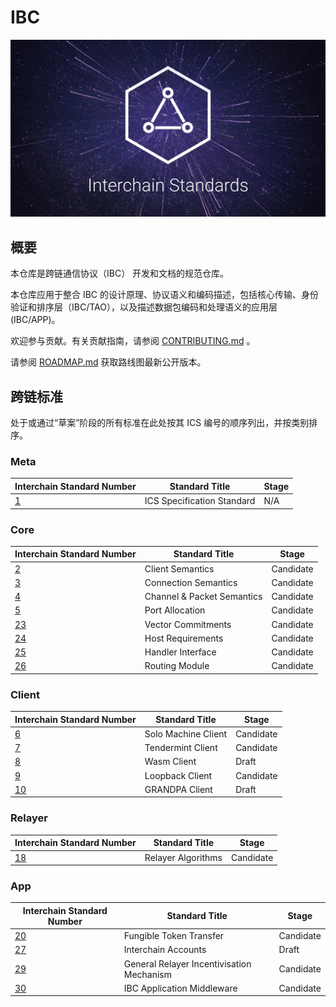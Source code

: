 # IBC

![banner](./assets/interchain-standards-image.jpg)

## 概要

本仓库是跨链通信协议（IBC） 开发和文档的规范仓库。

本仓库应用于整合 IBC 的设计原理、协议语义和编码描述，包括核心传输、身份验证和排序层（IBC/TAO），以及描述数据包编码和处理语义的应用层 (IBC/APP)。

欢迎参与贡献。有关贡献指南，请参阅 [CONTRIBUTING.md](meta/CONTRIBUTING.md) 。

请参阅 [ROADMAP.md](meta/ROADMAP.md) 获取路线图最新公开版本。

## 跨链标准

处于或通过“草案”阶段的所有标准在此处按其 ICS 编号的顺序列出，并按类别排序。

### Meta

Interchain Standard Number | Standard Title | Stage
--- | --- | ---
[1](spec/ics-001-ics-standard/README.md) | ICS Specification Standard | N/A

### Core

Interchain Standard Number | Standard Title | Stage
--- | --- | ---
[2](spec/core/ics-002-client-semantics/README.md) | Client Semantics | Candidate
[3](spec/core/ics-003-connection-semantics/README.md) | Connection Semantics | Candidate
[4](spec/core/ics-004-channel-and-packet-semantics/README.md) | Channel &amp; Packet Semantics | Candidate
[5](spec/core/ics-005-port-allocation/README.md) | Port Allocation | Candidate
[23](spec/core/ics-023-vector-commitments/README.md) | Vector Commitments | Candidate
[24](spec/core/ics-024-host-requirements/README.md) | Host Requirements | Candidate
[25](spec/core/ics-025-handler-interface/README.md) | Handler Interface | Candidate
[26](spec/core/ics-026-routing-module/README.md) | Routing Module | Candidate

### Client

Interchain Standard Number | Standard Title | Stage
--- | --- | ---
[6](spec/client/ics-006-solo-machine-client/README.md) | Solo Machine Client | Candidate
[7](spec/client/ics-007-tendermint-client/README.md) | Tendermint Client | Candidate
[8](spec/client/ics-008-wasm-client/README.md) | Wasm Client | Draft
[9](spec/client/ics-009-loopback-client/README.md) | Loopback Client | Candidate
[10](spec/client/ics-010-grandpa-client/README.md) | GRANDPA Client | Draft

### Relayer

Interchain Standard Number | Standard Title | Stage
--- | --- | ---
[18](spec/relayer/ics-018-relayer-algorithms/README.md) | Relayer Algorithms | Candidate

### App

Interchain Standard Number | Standard Title | Stage
--- | --- | ---
[20](spec/app/ics-020-fungible-token-transfer/README.md) | Fungible Token Transfer | Candidate
[27](spec/app/ics-027-interchain-accounts/README.md) | Interchain Accounts | Draft
[29](spec/app/ics-029-fee-payment) | General Relayer Incentivisation Mechanism | Candidate
[30](spec/app/ics-030-middleware) | IBC Application Middleware | Candidate
